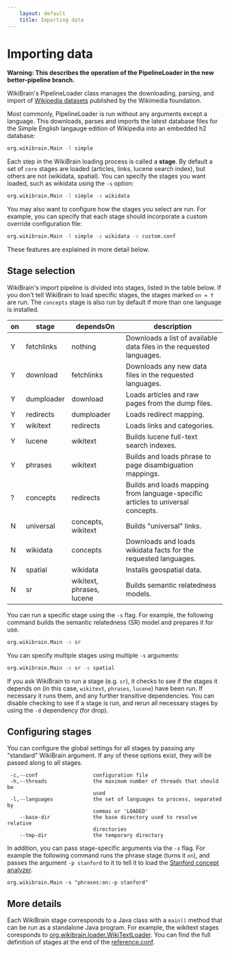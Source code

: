 ```yaml
---
    layout: default
    title: Importing data
---
```

# Importing data

**Warning: This describes the operation of the PipelineLoader in the new better-pipeline branch.**

WikiBrain's PipelineLoader class manages the downloading, parsing, and import of [Wikipedia datasets](http://en.wikipedia.org/wiki/Wikipedia:Database_download) published by the Wikimedia foundation.

Most commonly, PipelineLoader is run without any arguments except a language. This downloads, parses and imports the latest database files for the Simple English langauge edition of Wikipedia into an embedded h2 database:

```bash
org.wikibrain.Main -l simple
```

Each step in the WikiBrain loading process is called a **stage**. 
By default a set of `core` stages are loaded (articles, links, lucene search index), but others are not (wikidata, spatial).
You can specify the stages you want loaded, such as wikidata using the `-s` option:

```bash
org.wikibrain.Main -l simple -s wikidata
```

You may also want to configure how the stages you select are run.
For example, you can specify that each stage should incorporate a custom override configuration file:

```bash
org.wikibrain.Main -l simple -s wikidata -c custom.conf
```

These features are explained in more detail below.

## Stage selection

WikiBrain's import pipeline is divided into stages, listed in the table below.
If you don't tell WikiBrain to load specific stages, the stages marked `on = Y` are run.
The `concepts` stage is also run by default if more than one language is installed.

| on | stage      | dependsOn     |  description |
|----|------------|---------------|--------------|
| Y | fetchlinks | nothing       | Downloads a list of available data files in the requested languages. |
| Y | download   | fetchlinks    | Downloads any new data files in the requested languages. |
| Y | dumploader | download      | Loads articles and raw pages from the dump files. |
| Y | redirects  | dumploader    | Loads redirect mapping. |
| Y | wikitext   | redirects     | Loads links and categories. |
| Y | lucene     | wikitext      | Builds lucene full-text search indexes. |
| Y | phrases    | wikitext      | Builds and loads phrase to page disambiguation mappings. |
| ? | concepts   | redirects     | Builds and loads mapping from language-specific articles to universal concepts. |
| N | universal  | concepts, wikitext | Builds "universal" links. |
| N | wikidata   | concepts      | Downloads and loads wikidata facts for the requested languages. |
| N | spatial    | wikidata      | Installs geospatial data. |
| N | sr         | wikitext, phrases, lucene | Builds semantic relatedness models. |

You can run a specific stage using the `-s` flag. 
For example, the following command builds the semantic relatedness (SR) model and prepares it for use.

```bash
org.wikibrain.Main -s sr
```

You can specify multiple stages using multiple `-s` arguments:

```bash
org.wikibrain.Main -s sr -s spatial
```

If you ask WikiBrain to run a stage (e.g. `sr`), it checks to see if the stages it depends on (in this case, `wikitext`, `phrases`, `lucene`) have been run.
If necessary it runs them, and any further transitive dependencies.
You can disable checking to see if a stage is run, and rerun all necessary stages by using the `-d` dependency (for drop).


## Configuring stages

You can configure the global settings for all stages by passing any "standard" WikiBrain argument.
If any of these options exist, they will be passed along to all stages.

```text
 -c,--conf                  configuration file
 -h,--threads               the maximum number of threads that should be
                            used
 -l,--languages             the set of languages to process, separated by
                            commas or 'LOADED'
    --base-dir              the base directory used to resolve relative
                            directories
    --tmp-dir               the temporary directory
```



In addition, you can pass stage-specific arguments via the `-s` flag.
For example the following command runs the phrase stage (turns it `on`), and passes the argument `-p stanford` to it to tell it to load the [Stanford concept analyzer](http://googleresearch.blogspot.com/2012/05/from-words-to-concepts-and-back.html).

```
org.wikibrain.Main -s "phrases:on:-p stanford"
```

## More details

Each WikiBrain stage corresponds to a Java class with a `main()` method that can be run as a standalone Java program.
For example, the wikitext stages coresponds to [org.wikibrain.loader.WikiTextLoader](https://github.com/shilad/wikibrain/blob/master/wikibrain-loader/src/main/java/org/wikibrain/loader/WikiTextLoader.java).
You can find the full definition of stages at the end of the [reference.conf](https://github.com/shilad/wikibrain/blob/master/wikibrain-core/src/main/resources/reference.conf).
